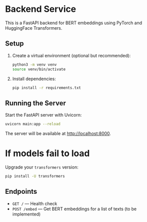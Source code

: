 # Backend Service

This is a FastAPI backend for BERT embeddings using PyTorch and HuggingFace Transformers.

## Setup

1. Create a virtual environment (optional but recommended):
   ```bash
   python3 -m venv venv
   source venv/bin/activate
   ```

2. Install dependencies:
   ```bash
   pip install -r requirements.txt
   ```

## Running the Server

Start the FastAPI server with Uvicorn:

```bash
uvicorn main:app --reload
```

The server will be available at [http://localhost:8000](http://localhost:8000).

# If models fail to load

Upgrade your `transformers` version:

```bash
pip install -U transformers
```

## Endpoints

- `GET /` — Health check
- `POST /embed` — Get BERT embeddings for a list of texts (to be implemented) 